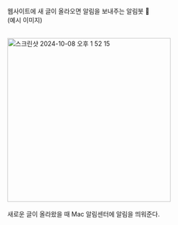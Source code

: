 웹사이트에 새 글이 올라오면 알림을 보내주는 알림봇 📢
<br/>
(예시 이미지)

<br/>
  
<img width="368" alt="스크린샷 2024-10-08 오후 1 52 15" src="https://github.com/user-attachments/assets/5aad44b7-2ab8-409d-adad-a464fe5eae95">

<br/>
<br/>
새로운 글이 올라왔을 때 Mac 알림센터에 알림을 띄워준다.
